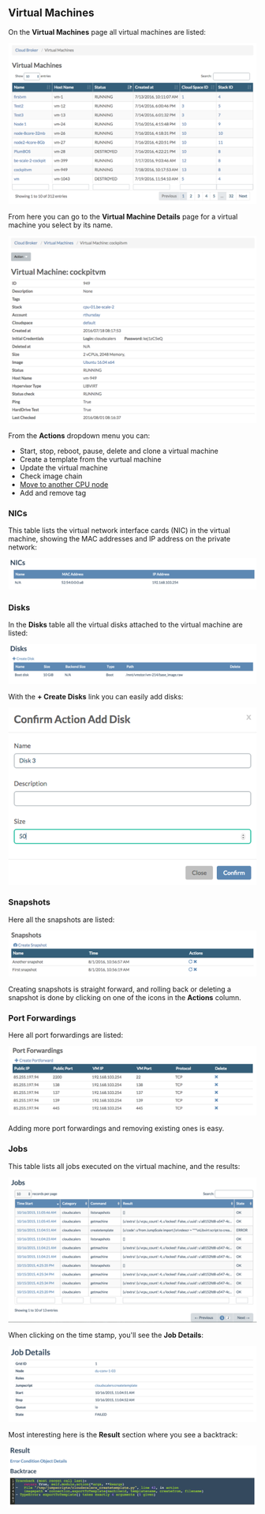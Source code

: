 ## Virtual Machines

On the **Virtual Machines** page all virtual machines are listed:

![](VirtualMachines.png)

From here you can go to the **Virtual Machine Details** page for a virtual machine you select by its name.

![](VirtualMachineDetails.png)

From the **Actions** dropdown menu you can:
- Start, stop, reboot, pause, delete and clone a virtual machine
- Create a template from the vurtual machine
- Update the virtual machine
- Check image chain
- [Move to another CPU node](Actions/MoveVM2AnotherCPUNode.md)
- Add and remove tag


### NICs

This table lists the virtual network interface cards (NIC) in the virtual machine, showing the MAC addresses and IP address on the private network:

![](NIC.png)


### Disks

In the **Disks** table all the virtual disks attached to the virtual machine are listed:

![](Disks.png)

With the **+ Create Disks** link you can easily add disks:

![](AddDisk.png)


### Snapshots

Here all the snapshots are listed:

![](Snapshots.png)

Creating snapshots is straight forward, and rolling back or deleting a snapshot is done by clicking on one of the icons in the **Actions** column.


### Port Forwardings

Here all port forwardings are listed:

![](PortForwardings.png)

Adding more port forwardings and removing existing ones is easy.


### Jobs

This table lists all jobs executed on the virtual machine, and the results:

![](Jobs.png)

When clicking on the time stamp, you'll see the **Job Details**:

![](JobDetails.png)

Most interesting here is the **Result** section where you see a backtrack:

![](Result.png)